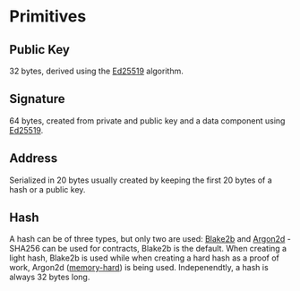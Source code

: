 # Primitives

## Public Key
32 bytes, derived using the [Ed25519](https://ed25519.cr.yp.to/) algorithm.

## Signature
64 bytes, created from private and public key and a data component using
 [Ed25519](https://ed25519.cr.yp.to/).

## Address
Serialized in 20 bytes usually created by keeping the first 20 bytes of a hash or a public key.

## Hash
A hash can be of three types, but only two are used: [Blake2b](https://en.wikipedia.org/wiki/BLAKE_%28hash_function%29#Blake2b_algorithm) and [Argon2d](https://en.wikipedia.org/wiki/Argon2) - SHA256 can be used for contracts, Blake2b is the default.
When creating a light hash, Blake2b is used while when creating a hard hash as a proof of work, Argon2d ([memory-hard](https://en.wikipedia.org/wiki/Memory_bound_function)) is being used.
Indepenendtly, a hash is always 32 bytes long.
